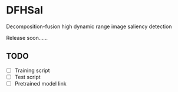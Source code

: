 # DFHSal
Decomposition-fusion high dynamic range image saliency detection

Release soon......


TODO
-----------
- [ ] Training script
- [ ] Test script
- [ ] Pretrained model link

